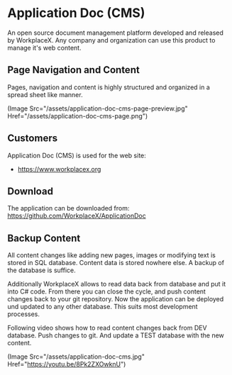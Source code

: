 # Application Doc (CMS)
An open source document management platform developed and released by WorkplaceX. Any company and organization can use this product to manage it's web content.

## Page Navigation and Content

Pages, navigation and content is highly structured and organized in a spread sheet like manner.

(Image Src="/assets/application-doc-cms-page-preview.jpg" Href="/assets/application-doc-cms-page.png")

## Customers
Application Doc (CMS) is used for the web site:
* https://www.workplacex.org

## Download
The application can be downloaded from: https://github.com/WorkplaceX/ApplicationDoc

## Backup Content
All content changes like adding new pages, images or modifying text is stored in SQL database. Content data is stored nowhere else. A backup of the database is suffice.

Additionally WorkplaceX allows to read data back from database and put it into C# code. From there you can close the cycle, and push content changes back to your git repository. Now the application can be deployed und updated to any other database. This suits most development processes.

Following video shows how to read content changes back from DEV database. Push changes to git. And update a TEST database with the new content.

(Image Src="/assets/application-doc-cms.jpg" Href="https://youtu.be/8Pk2ZXOwknU")
